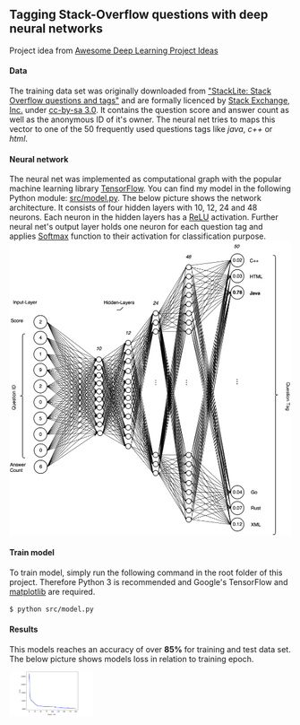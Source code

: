 ## Tagging Stack-Overflow questions with deep neural networks
Project idea from [Awesome Deep Learning Project Ideas](https://github.com/NirantK/awesome-project-ideas)

#### Data
The training data set was originally downloaded from ["StackLite: Stack Overflow questions and tags"](https://www.kaggle.com/stackoverflow/stacklite)
and are formally licenced by [Stack Exchange, Inc.](https://archive.org/details/stackexchange) under [cc-by-sa 3.0](http://creativecommons.org/licenses/by-sa/3.0/).
It contains the question score and answer count as well as the anonymous ID of it's owner. The neural net tries to maps this vector to one of the 50 frequently
used questions tags like *java*, *c++* or *html*.

#### Neural network
The neural net was implemented as computational graph with the popular machine learning library [TensorFlow](https://www.tensorflow.org/). You can find my model in the following Python module:
[src/model.py](https://github.com/erohkohl/question-tagging/blob/master/src/model.py). The below picture shows the network architecture. It consists of four hidden layers with 10, 12, 24 and 48 neurons. Each neuron in the hidden layers
has a [ReLU](https://en.wikipedia.org/wiki/Rectifier_(neural_networks)) activation. Further neural net's output layer holds one neuron
for each question tag and applies [Softmax](https://en.wikipedia.org/wiki/Softmax_function) function to their activation for classification purpose.
![net](data/ann.png)

#### Train model
To train model, simply run the following command in the root folder of this project. Therefore Python 3
is recommended and Google's TensorFlow and [matplotlib](https://matplotlib.org/) are required.
```bash
$ python src/model.py
```

#### Results
This models reaches an accuracy of over **85%** for training and test data set. The below picture shows models loss
in relation to training epoch.

<img src="data/loss.png" alt="Drawing" style="width: 150px;"/>
